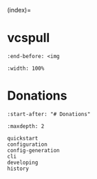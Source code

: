 (index)=

# vcspull

```{include} ../README.md
:end-before: <img
```

```{image} _static/vcspull-demo.gif
:width: 100%
```

# Donations

```{include} ../README.md
:start-after: "# Donations"
```

```{toctree}
:maxdepth: 2

quickstart
configuration
config-generation
cli
developing
history

```
